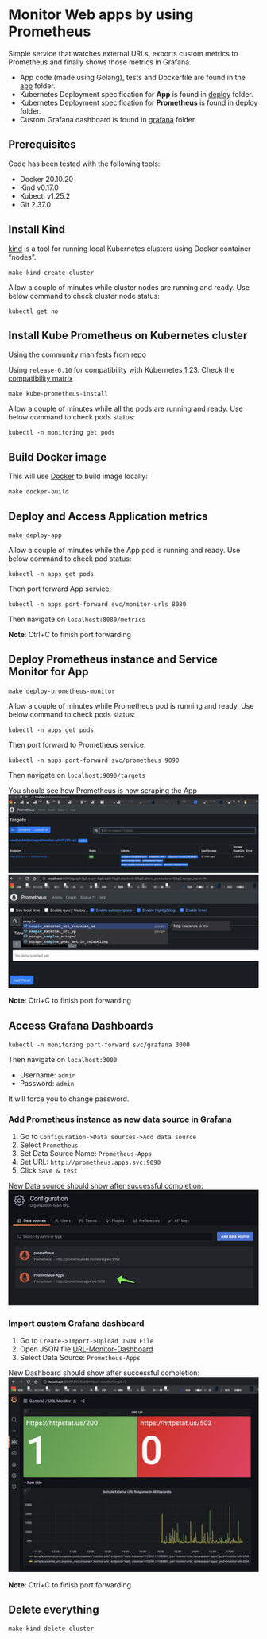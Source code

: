 # Monitor Web apps by using Prometheus

Simple service that watches external URLs, exports custom metrics to Prometheus
and finally shows those metrics in Grafana.

- App code (made using Golang), tests and Dockerfile are found in the [app](app/) folder.
- Kubernetes Deployment specification for **App** is found in [deploy](deploy/app/) folder.
- Kubernetes Deployment specification for **Prometheus** is found in [deploy](deploy/prometheus/) folder.
- Custom Grafana dashboard is found in [grafana](grafana/) folder.

## Prerequisites

Code has been tested with the following tools:

- Docker  20.10.20
- Kind    v0.17.0
- Kubectl v1.25.2
- Git     2.37.0

## Install Kind

[kind](https://sigs.k8s.io/kind) is a tool for running local Kubernetes clusters using Docker container “nodes”.

```shell
make kind-create-cluster
```

Allow a couple of minutes while cluster nodes are running and ready. Use below command to check cluster node status:

```shell
kubectl get no
```

## Install Kube Prometheus on Kubernetes cluster

Using the community manifests from [repo](https://github.com/prometheus-operator/kube-prometheus)

Using `release-0.10` for compatibility with Kubernetes 1.23. Check the [compatibility matrix](https://github.com/prometheus-operator/kube-prometheus#compatibility)

```shell
make kube-prometheus-install
```

Allow a couple of minutes while all the pods are running and ready. Use below command to check pods status:

```shell
kubectl -n monitoring get pods
```

## Build Docker image

This will use [Docker](https://docs.docker.com/) to build image locally:

```shell
make docker-build
```

## Deploy and Access Application metrics

```shell
make deploy-app
```

Allow a couple of minutes while the App pod is running and ready. Use below command to check pod status:

```shell
kubectl -n apps get pods
```

Then port forward App service:
```shell
kubectl -n apps port-forward svc/monitor-urls 8080
```

Then navigate on `localhost:8080/metrics`

**Note**: Ctrl+C to finish port forwarding

## Deploy Prometheus instance and Service Monitor for App

```shell
make deploy-prometheus-monitor
```

Allow a couple of minutes while Prometheus pod is running and ready. Use below command to check pods status:

```shell
kubectl -n apps get pods
```

Then port forward to Prometheus service:
```shell
kubectl -n apps port-forward svc/prometheus 9090
```

Then navigate on `localhost:9090/targets`

You should see how Prometheus is now scraping the App
![image 1](img/img1.png)
![image 2](img/img2.png)

**Note**: Ctrl+C to finish port forwarding

## Access Grafana Dashboards

```shell
kubectl -n monitoring port-forward svc/grafana 3000
```

Then navigate on `localhost:3000`
- Username: `admin`
- Password: `admin`

It will force you to change password.

### Add Prometheus instance as new data source in Grafana

1. Go to `Configuration->Data sources->Add data source`
2. Select `Prometheus`
3. Set Data Source Name: `Prometheus-Apps`
4. Set URL: `http://prometheus.apps.svc:9090`
5. Click `Save & test`

New Data source should show after successful completion:
![image](img/img3.png)

### Import custom Grafana dashboard

1. Go to `Create->Import->Upload JSON File`
2. Open JSON file [URL-Monitor-Dashboard](grafana/URL-Monitor-Dashboard.json)
3. Select Data Source: `Prometheus-Apps`

New Dashboard should show after successful completion:
![image](img/img4.png)

**Note**: Ctrl+C to finish port forwarding

## Delete everything

```shell
make kind-delete-cluster
```
